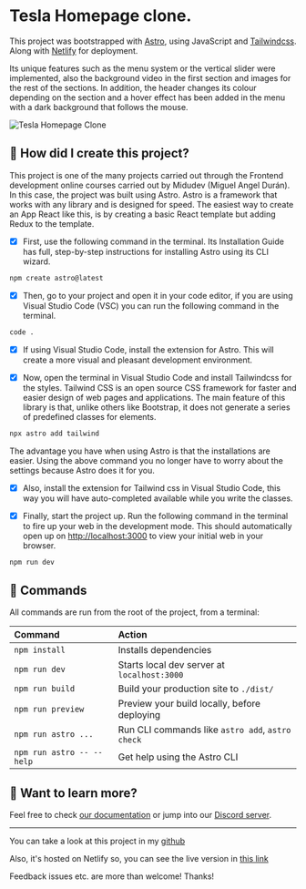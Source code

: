 # Tesla Homepage clone.

This project was bootstrapped with [Astro](https://astro.build/), using JavaScript and [Tailwindcss](https://tailwindcss.com/). Along with [Netlify](https://www.netlify.com/) for deployment.

Its unique features such as the menu system or the vertical slider were implemented, also the background video in the first section and images for the rest of the sections. In addition, the header changes its colour depending on the section and a hover effect has been added in the menu with a dark background that follows the mouse.

![Tesla Homepage Clone](https://res.cloudinary.com/drpcjt13x/image/upload/v1687379894/Proyectos/Tesla%20clone/tesla-preview_evyn3x.jpg 'Tesla Homepage Clone')

## 🚀 How did I create this project?

This project is one of the many projects carried out through the Frontend development online courses carried out by Midudev (Miguel Angel Durán). In this case, the project was built using Astro. Astro is a framework that works with any library and is designed for speed.
The easiest way to create an App React like this, is by creating a basic React template but adding Redux to the template.

- [x] First, use the following command in the terminal. Its Installation Guide has full, step-by-step instructions for installing Astro using its CLI wizard.

```bash
npm create astro@latest
```

- [x] Then, go to your project and open it in your code editor, if you are using Visual Studio Code (VSC) you can run the following command in the terminal.

```bash
code .
```

- [x] If using Visual Studio Code, install the extension for Astro. This will create a more visual and pleasant development environment.

- [x] Now, open the terminal in Visual Studio Code and install Tailwindcss for the styles. Tailwind CSS is an open source CSS framework for faster and easier design of web pages and applications. The main feature of this library is that, unlike others like Bootstrap, it does not generate a series of predefined classes for elements.

```bash
npx astro add tailwind
```

The advantage you have when using Astro is that the installations are easier. Using the above command you no longer have to worry about the settings because Astro does it for you.

- [x] Also, install the extension for Tailwind css in Visual Studio Code, this way you will have auto-completed available while you write the classes.

- [x] Finally, start the project up. Run the following command in the terminal to fire up your web in the development mode. This should automatically open up on [http://localhost:3000](http://localhost:3000) to view your initial web in your browser.

```bash
npm run dev
```

## 🧞 Commands

All commands are run from the root of the project, from a terminal:

| Command                   | Action                                           |
| :------------------------ | :----------------------------------------------- |
| `npm install`             | Installs dependencies                            |
| `npm run dev`             | Starts local dev server at `localhost:3000`      |
| `npm run build`           | Build your production site to `./dist/`          |
| `npm run preview`         | Preview your build locally, before deploying     |
| `npm run astro ...`       | Run CLI commands like `astro add`, `astro check` |
| `npm run astro -- --help` | Get help using the Astro CLI                     |

## 👀 Want to learn more?

Feel free to check [our documentation](https://docs.astro.build) or jump into our [Discord server](https://astro.build/chat).

---

You can take a look at this project in my [github](https://github.com/GuaciG/tesla-landing-clone)

Also, it's hosted on Netlify so, you can see the live version in [this link](https://jazzy-haupia-293b11.netlify.app/)

Feedback issues etc. are more than welcome! Thanks!

